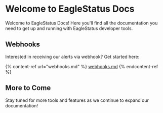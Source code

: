 # Welcome to EagleStatus Docs

Welcome to EagleStatus Docs! Here you'll find all the documentation you need to get up and running with EagleStatus developer tools.

## Webhooks

Interested in receiving our alerts via webhook? Get started here:

{% content-ref url="webhooks.md" %}
[webhooks.md](webhooks.md)
{% endcontent-ref %}

## More to Come

Stay tuned for more tools and features as we continue to expand our documentation!
